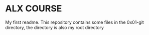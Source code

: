 # ALX COURSE
My first readme.
This repository contains some files in the 0x01-git directory, the directory is also my root directory
